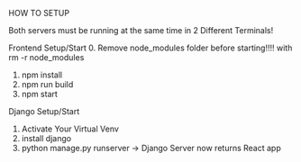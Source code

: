 HOW TO SETUP


Both servers must be running at the same time in 2 Different Terminals!

Frontend Setup/Start
0. Remove node_modules folder before starting!!!!  with rm -r node_modules
1. npm install
2. npm run build 
3. npm start    



Django Setup/Start
1. Activate Your Virtual Venv 
2. install django
3. python manage.py runserver -> Django Server now returns React app 
